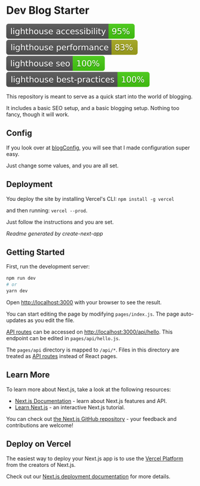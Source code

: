 # Dev Blog Starter

[![Lighthouse Accessibility Badge](./lighthouse_accessibility.svg)](https://github.com/emazzotta/lighthouse-badges)
[![Lighthouse Performance Badge](./lighthouse_performance.svg)](https://github.com/emazzotta/lighthoubadgese-badges)
[![Lighthouse SEO ](./lighthouse_seo.svg)](https://github.com/emazzotta/lighthouse-badges)
[![Lighthouse Best Practices Badge](./lighthouse_best-practices.svg)](https://github.com/emazzotta/lighthouse-badges)

This repository is meant to serve as a quick start into the world of blogging.

It includes a basic SEO setup, and a basic blogging setup. Nothing too fancy, though it will work.

## Config

If you look over at [blogConfig](./blogConfig.js), you will see that I made configuration super easy.

Just change some values, and you are all set.

## Deployment

You deploy the site by installing Vercel's CLI:
`npm install -g vercel`

and then running:
`vercel --prod`.

Just follow the instructions and you are set.

_Readme generated by create-next-app_

## Getting Started

First, run the development server:

```bash
npm run dev
# or
yarn dev
```

Open [http://localhost:3000](http://localhost:3000) with your browser to see the result.

You can start editing the page by modifying `pages/index.js`. The page auto-updates as you edit the file.

[API routes](https://nextjs.org/docs/api-routes/introduction) can be accessed on [http://localhost:3000/api/hello](http://localhost:3000/api/hello). This endpoint can be edited in `pages/api/hello.js`.

The `pages/api` directory is mapped to `/api/*`. Files in this directory are treated as [API routes](https://nextjs.org/docs/api-routes/introduction) instead of React pages.

## Learn More

To learn more about Next.js, take a look at the following resources:

- [Next.js Documentation](https://nextjs.org/docs) - learn about Next.js features and API.
- [Learn Next.js](https://nextjs.org/learn) - an interactive Next.js tutorial.

You can check out [the Next.js GitHub repository](https://github.com/vercel/next.js/) - your feedback and contributions are welcome!

## Deploy on Vercel

The easiest way to deploy your Next.js app is to use the [Vercel Platform](https://vercel.com/new?utm_medium=default-template&filter=next.js&utm_source=create-next-app&utm_campaign=create-next-app-readme) from the creators of Next.js.

Check out our [Next.js deployment documentation](https://nextjs.org/docs/deployment) for more details.
